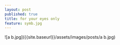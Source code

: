 ```yaml
---
layout: post
published: true
title: for your eyes only
feature: symb.jpg
---
```

![a b.jpg]({{site.baseurl}}/assets/images/posts/a b.jpg)

